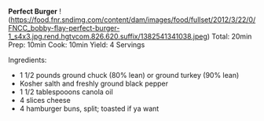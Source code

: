 **Perfect Burger**
!(https://food.fnr.sndimg.com/content/dam/images/food/fullset/2012/3/22/0/FNCC_bobby-flay-perfect-burger-1_s4x3.jpg.rend.hgtvcom.826.620.suffix/1382541341038.jpeg)
Total: 20min
Prep: 10min
Cook: 10min
Yield: 4 Servings

Ingredients:
- 1 1/2 pounds ground chuck (80% lean) or ground turkey (90% lean)
- Kosher salth and freshly ground black pepper
- 1 1/2 tablespooons canola oil
- 4 slices cheese
- 4 hamburger buns, split; toasted if ya want
